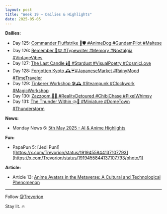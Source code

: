 ```yaml
---
layout: post
title: "Week 19 – Dailies & Highlights"
date: 2025-05-05
---
```


**Dailies:**
- Day 125: [Commander Fluffstrike 🐾🛡️ #AnimeDog #GundamPilot #Maltese](https://x.com/Trevorion/status/1919441168699474178)
- Day 126: [Remember 📜⌨️ #Typewriter #Memory #Nostalgia #VintageVibes](https://x.com/Trevorion/status/1919839395097546897)
- Day 127: [The Last Candle 🕯️🌌 #Stardust #VisualPoetry #CosmicLove](https://x.com/Trevorion/status/1920228487253684398)
- Day 128: [Forgotten Kyoto 🕰️☔#JapaneseMarket #RainyMood #TimeTraveler](https://x.com/Trevorion/status/1920558226162016723)
- Day 129: [Tinkerer Workshop 🛠️🕰️ #Steampunk #Clockwork #MagicWorkshop](https://x.com/Trevorion/status/1920920705685753982)
- Day 130: [Zazzoom 🚀🍭 #RealityDetoured #ChibiChase #PixelWhimsy](https://x.com/Trevorion/status/1921296026188611814)
- Day 131: [The Thunder Within ⛈️🌃 #Miniature #DomeTown #Thunderstorm](https://x.com/Trevorion/status/1921645856953962634)

**News:**  
- Monday News 6: [5th May 2025 - AI & Anime Highlights](https://x.com/Trevorion/status/1919358797715317238)

**Fun:**  
- PapaPun 5: [Jedi Pun!]([https://x.com/Trevorion/status/1919455844137107793](https://x.com/Trevorion/status/1919455844137107793/photo/1)

**Article:**  
- Article 13: [Anime Avatars in the Metaverse:  A Cultural and Technological Phenomenon](https://x.com/Trevorion/status/1920225332746920009)

---
Follow [@Trevorion](https://x.com/Trevorion)

Stay lit. 🔥
